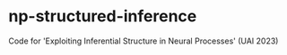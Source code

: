 # np-structured-inference
Code for 'Exploiting Inferential Structure in Neural Processes' (UAI 2023)
